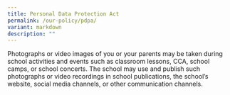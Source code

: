 ```yaml
---
title: Personal Data Protection Act
permalink: /our-policy/pdpa/
variant: markdown
description: ""
---
```

Photographs or video images of you or your parents may be taken during school activities and events such as classroom lessons, CCA, school camps, or school concerts. The school may use and publish such photographs or video recordings in school publications, the school’s website, social media channels, or other communication channels.